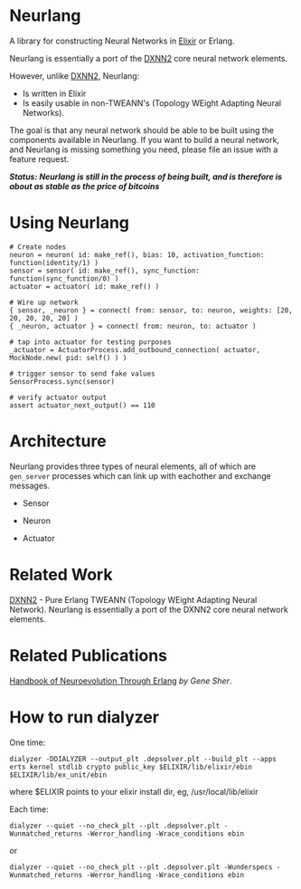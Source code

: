 # Neurlang


A library for constructing Neural Networks in [Elixir](http://elixir-lang.org/) or Erlang.  

Neurlang is essentially a port of the [DXNN2](https://github.com/CorticalComputer/DXNN2) core neural network elements.  

However, unlike [DXNN2](https://github.com/CorticalComputer/DXNN2), Neurlang:

* Is written in Elixir
* Is easily usable in non-TWEANN's (Topology WEight Adapting Neural Networks).  

The goal is that any neural network should be able to be built using the components available in Neurlang.  If you want to build a neural network, and Neurlang is missing something you need, please file an issue with a feature request.

___Status: Neurlang is still in the process of being built, and is therefore is about as stable as the price of bitcoins___

# Using Neurlang

    # Create nodes
    neuron = neuron( id: make_ref(), bias: 10, activation_function: function(identity/1) )
    sensor = sensor( id: make_ref(), sync_function: function(sync_function/0) )
    actuator = actuator( id: make_ref() )

    # Wire up network
    { sensor, _neuron } = connect( from: sensor, to: neuron, weights: [20, 20, 20, 20, 20] )
    { _neuron, actuator } = connect( from: neuron, to: actuator )

    # tap into actuator for testing purposes
    _actuator = ActuatorProcess.add_outbound_connection( actuator, MockNode.new( pid: self() ) )

    # trigger sensor to send fake values
    SensorProcess.sync(sensor)

    # verify actuator output
    assert actuator_next_output() == 110


# Architecture

Neurlang provides three types of neural elements, all of which are <code>gen_server</code> processes which can link up with eachother and exchange messages.

* Sensor 

* Neuron

* Actuator

# Related Work

[DXNN2](https://github.com/CorticalComputer/DXNN2) - Pure Erlang TWEANN (Topology WEight Adapting Neural Network).  Neurlang is essentially a port of the DXNN2 core neural network elements.  

# Related Publications

[Handbook of Neuroevolution Through Erlang](http://www.amazon.com/Handbook-Neuroevolution-Through-Erlang-Gene/dp/1461444624) _by Gene Sher_.

# How to run dialyzer

One time:

    dialyzer -DDIALYZER --output_plt .depsolver.plt --build_plt --apps erts kernel stdlib crypto public_key $ELIXIR/lib/elixir/ebin $ELIXIR/lib/ex_unit/ebin

where $ELIXIR points to your elixir install dir, eg, /usr/local/lib/elixir

Each time:

    dialyzer --quiet --no_check_plt --plt .depsolver.plt -Wunmatched_returns -Werror_handling -Wrace_conditions ebin

or

    dialyzer --quiet --no_check_plt --plt .depsolver.plt -Wunderspecs -Wunmatched_returns -Werror_handling -Wrace_conditions ebin
